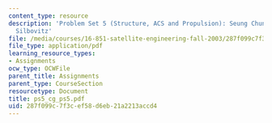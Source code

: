 ```yaml
---
content_type: resource
description: 'Problem Set 5 (Structure, ACS and Propulsion): Seung Chung, and Anna
  Silbovitz'
file: /media/courses/16-851-satellite-engineering-fall-2003/287f099c7f3cef58d6eb21a2213accd4_ps5_cg_ps5.pdf
file_type: application/pdf
learning_resource_types:
- Assignments
ocw_type: OCWFile
parent_title: Assignments
parent_type: CourseSection
resourcetype: Document
title: ps5_cg_ps5.pdf
uid: 287f099c-7f3c-ef58-d6eb-21a2213accd4
---
```

